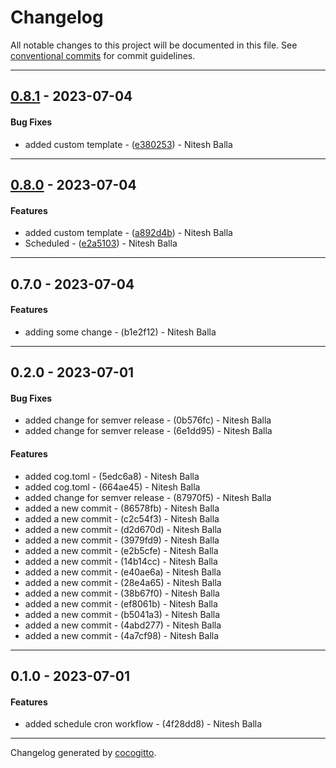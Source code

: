# Changelog
All notable changes to this project will be documented in this file. See [conventional commits](https://www.conventionalcommits.org/) for commit guidelines.

- - -
## [0.8.1](https://github.com/cocogitto/cocogitto/compare/0.8.0..0.8.1) - 2023-07-04
#### Bug Fixes
- added custom template - ([e380253](https://github.com/cocogitto/cocogitto/commit/e38025313cbee75dde1a8c262c60c826b4528ec6)) - Nitesh Balla

- - -

## [0.8.0](https://github.com/cocogitto/cocogitto/compare/0.7.0..0.8.0) - 2023-07-04
#### Features
- added custom template - ([a892d4b](https://github.com/cocogitto/cocogitto/commit/a892d4bd486382321576e21cbd1951194e7554c1)) - Nitesh Balla
- Scheduled - ([e2a5103](https://github.com/cocogitto/cocogitto/commit/e2a51038d8d280d818e45ed268014a8195a4d021)) - Nitesh Balla

- - -

## 0.7.0 - 2023-07-04
#### Features
- adding some change - (b1e2f12) - Nitesh Balla
- - -

## 0.2.0 - 2023-07-01
#### Bug Fixes
- added change for semver release - (0b576fc) - Nitesh Balla
- added change for semver release - (6e1dd95) - Nitesh Balla
#### Features
- added cog.toml - (5edc6a8) - Nitesh Balla
- added cog.toml - (664ae45) - Nitesh Balla
- added change for semver release - (87970f5) - Nitesh Balla
- added a new commit - (86578fb) - Nitesh Balla
- added a new commit - (c2c54f3) - Nitesh Balla
- added a new commit - (d2d670d) - Nitesh Balla
- added a new commit - (3979fd9) - Nitesh Balla
- added a new commit - (e2b5cfe) - Nitesh Balla
- added a new commit - (14b14cc) - Nitesh Balla
- added a new commit - (e40ae6a) - Nitesh Balla
- added a new commit - (28e4a65) - Nitesh Balla
- added a new commit - (38b67f0) - Nitesh Balla
- added a new commit - (ef8061b) - Nitesh Balla
- added a new commit - (b5041a3) - Nitesh Balla
- added a new commit - (4abd277) - Nitesh Balla
- added a new commit - (4a7cf98) - Nitesh Balla

- - -

## 0.1.0 - 2023-07-01
#### Features
- added schedule cron workflow - (4f28dd8) - Nitesh Balla

- - -

Changelog generated by [cocogitto](https://github.com/cocogitto/cocogitto).